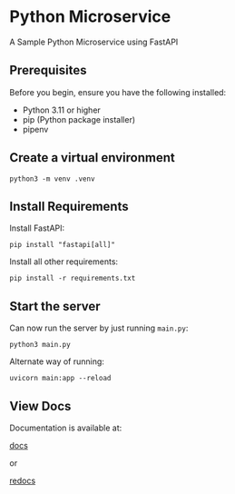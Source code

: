 # Python Microservice

A Sample Python Microservice using FastAPI

## Prerequisites

Before you begin, ensure you have the following installed:
- Python 3.11 or higher
- pip (Python package installer)
- pipenv

## Create a virtual environment

``` shell
python3 -m venv .venv
```

## Install Requirements

Install FastAPI:

``` shell
pip install "fastapi[all]"
```

Install all other requirements:

``` shell
pip install -r requirements.txt
```

## Start the server

Can now run the server by just running `main.py`:

``` shell
python3 main.py
```

Alternate way of running:

``` shell
uvicorn main:app --reload
```

## View Docs

Documentation is available at:

[docs](http://127.0.0.1:8000/docs)

or

[redocs](http://127.0.0.1:8000/redoc)
